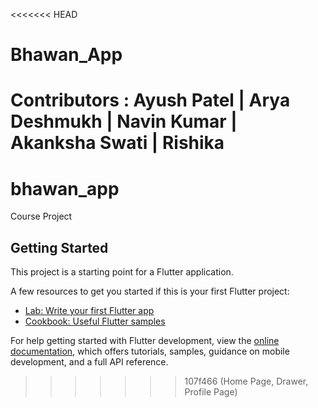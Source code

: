 <<<<<<< HEAD
# Bhawan_App
Contributors :
Ayush Patel | Arya Deshmukh | Navin Kumar | Akanksha Swati | Rishika
=======
# bhawan_app

Course Project

## Getting Started

This project is a starting point for a Flutter application.

A few resources to get you started if this is your first Flutter project:

- [Lab: Write your first Flutter app](https://docs.flutter.dev/get-started/codelab)
- [Cookbook: Useful Flutter samples](https://docs.flutter.dev/cookbook)

For help getting started with Flutter development, view the
[online documentation](https://docs.flutter.dev/), which offers tutorials,
samples, guidance on mobile development, and a full API reference.
>>>>>>> 107f466 (Home Page, Drawer, Profile Page)
